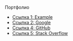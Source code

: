 Портфолио
<ul>
        <li><a href="https://github.com/DiRasher04/DiRasher04.github.io/blob/main/lab_4_DM.sln" target="_blank">Ссылка 1: Example</a></li>
        <li><a href="https://github.com/DiRasher04/DiRasher04.github.io/blob/main/lab_4_saod.sln" target="_blank">Ссылка 2: Google</a></li>
        <li><a href="https://github.com/DiRasher04/DiRasher04.github.io/blob/main/lab_6_saod.sln" target="_blank">Ссылка 4: GitHub</a></li>
        <li><a href="https://github.com/DiRasher04/DiRasher04.github.io/blob/main/lab_8_oop.sln" target="_blank">Ссылка 5: Stack Overflow</a></li>
    </ul>

